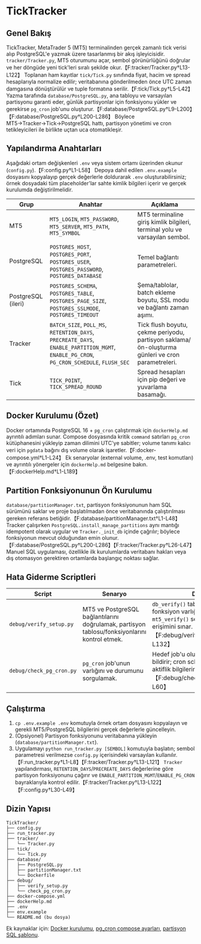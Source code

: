 # TickTracker

## Genel Bakış
TickTracker, MetaTrader 5 (MT5) terminalinden gerçek zamanlı tick verisi alıp PostgreSQL'e yazmak üzere tasarlanmış bir akış işleyicisidir. `tracker/Tracker.py`, MT5 oturumunu açar, sembol görünürlüğünü doğrular ve her döngüde yeni tick'leri sıralı şekilde okur.【F:tracker/Tracker.py†L13-L122】 Toplanan ham kayıtlar `tick/Tick.py` sınıfında fiyat, hacim ve spread hesaplarıyla normalize edilir; veritabanına gönderilmeden önce UTC zaman damgasına dönüştürülür ve tuple formatına serilir.【F:tick/Tick.py†L5-L42】 Yazma tarafında `database/PostgreSQL.py`, ana tabloyu ve varsayılan partisyonu garanti eder, günlük partisyonlar için fonksiyonu yükler ve gerekirse `pg_cron` job'unu oluşturur.【F:database/PostgreSQL.py†L9-L200】【F:database/PostgreSQL.py†L200-L286】 Böylece MT5→Tracker→Tick→PostgreSQL hattı, partisyon yönetimi ve cron tetikleyicileri ile birlikte uçtan uca otomatikleşir.

## Yapılandırma Anahtarları
Aşağıdaki ortam değişkenleri `.env` veya sistem ortamı üzerinden okunur (`config.py`).【F:config.py†L1-L58】 Depoya dahil edilen `.env.example` dosyasını kopyalayıp gerçek değerlerle doldurarak `.env` oluşturabilirsiniz; örnek dosyadaki tüm placeholder'lar sahte kimlik bilgileri içerir ve gerçek kurulumda değiştirilmelidir.

| Grup | Anahtar | Açıklama |
|------|---------|----------|
| MT5 | `MT5_LOGIN`, `MT5_PASSWORD`, `MT5_SERVER`, `MT5_PATH`, `MT5_SYMBOL` | MT5 terminaline giriş kimlik bilgileri, terminal yolu ve varsayılan sembol. |
| PostgreSQL | `POSTGRES_HOST`, `POSTGRES_PORT`, `POSTGRES_USER`, `POSTGRES_PASSWORD`, `POSTGRES_DATABASE` | Temel bağlantı parametreleri. |
| PostgreSQL (ileri) | `POSTGRES_SCHEMA`, `POSTGRES_TABLE`, `POSTGRES_PAGE_SIZE`, `POSTGRES_SSLMODE`, `POSTGRES_TIMEOUT` | Şema/tablolar, batch ekleme boyutu, SSL modu ve bağlantı zaman aşımı. |
| Tracker | `BATCH_SIZE`, `POLL_MS`, `RETENTION_DAYS`, `PRECREATE_DAYS`, `ENABLE_PARTITION_MGMT`, `ENABLE_PG_CRON`, `PG_CRON_SCHEDULE`, `FLUSH_SEC` | Tick flush boyutu, çekme periyodu, partisyon saklama/ön-oluşturma günleri ve cron parametreleri. |
| Tick | `TICK_POINT`, `TICK_SPREAD_ROUND` | Spread hesapları için pip değeri ve yuvarlama basamağı. |

## Docker Kurulumu (Özet)
Docker ortamında PostgreSQL 16 + `pg_cron` çalıştırmak için `dockerHelp.md` ayrıntılı adımları sunar. Compose dosyasında kritik `command` satırları `pg_cron` kütüphanesini yükleyip zaman dilimini UTC'ye sabitler; volume tanımı kalıcı veri için `pgdata` bağını dış volume olarak işaretler.【F:docker-compose.yml†L1-L24】 Ek senaryolar (external volume, .env, test komutları) ve ayrıntılı yönergeler için `dockerHelp.md` belgesine bakın.【F:dockerHelp.md†L1-L189】

## Partition Fonksiyonunun Ön Kurulumu
`database/partitionManager.txt`, partisyon fonksiyonunun ham SQL sürümünü saklar ve proje başlatılmadan önce veritabanında çalıştırılması gereken referans betiğidir.【F:database/partitionManager.txt†L1-L48】 Tracker çalışırken `PostgreSQL.install_manage_partitions` aynı mantığı idempotent olarak uygular ve `Tracker._init_db` içinde çağrılır; böylece fonksiyonun mevcut olduğundan emin olunur.【F:database/PostgreSQL.py†L200-L286】【F:tracker/Tracker.py†L26-L47】 Manuel SQL uygulaması, özellikle ilk kurulumlarda veritabanı hakları veya dış otomasyon gerektiren ortamlarda başlangıç noktası sağlar.

## Hata Giderme Scriptleri
| Script | Senaryo | Detay |
|--------|---------|-------|
| `debug/verify_setup.py` | MT5 ve PostgreSQL bağlantılarını doğrulamak, partisyon tablosu/fonksiyonlarını kontrol etmek. | `db_verify()` tablo, indeks ve fonksiyon varlığını kontrol eder; `mt5_verify()` sembol ve tick erişimini sınar.【F:debug/verify_setup.py†L1-L132】 |
| `debug/check_pg_cron.py` | `pg_cron` job'unun varlığını ve durumunu sorgulamak. | Hedef job'u oluşturur/yoksa bildirir; cron schedule, komut ve aktiflik bilgilerini döker.【F:debug/check_pg_cron.py†L1-L60】 |

## Çalıştırma
1. `cp .env.example .env` komutuyla örnek ortam dosyasını kopyalayın ve gerekli MT5/PostgreSQL bilgilerini gerçek değerlerle güncelleyin.
2. (Opsiyonel) Partisyon fonksiyonunu veritabanına yükleyin (`database/partitionManager.txt`).
3. Uygulamayı `python run_tracker.py [SEMBOL]` komutuyla başlatın; sembol parametresi verilmezse `config.py` içerisindeki varsayılan kullanılır.【F:run_tracker.py†L1-L8】【F:tracker/Tracker.py†L13-L121】 `Tracker` yapılandırması, `RETENTION_DAYS`/`PRECREATE_DAYS` değerlerine göre partisyon fonksiyonunu çağırır ve `ENABLE_PARTITION_MGMT`/`ENABLE_PG_CRON` bayraklarıyla kontrol edilir.【F:tracker/Tracker.py†L13-L122】【F:config.py†L30-L49】

## Dizin Yapısı
```
TickTracker/
├── config.py
├── run_tracker.py
├── tracker/
│   └── Tracker.py
├── tick/
│   └── Tick.py
├── database/
│   ├── PostgreSQL.py
│   ├── partitionManager.txt
│   └── Dockerfile
├── debug/
│   ├── verify_setup.py
│   └── check_pg_cron.py
├── docker-compose.yml
├── dockerHelp.md
├── .env
├── env.example
└── README.md (bu dosya)
```

Ek kaynaklar için: [Docker kurulumu](dockerHelp.md), [pg_cron compose ayarları](docker-compose.yml), [partisyon SQL şablonu](database/partitionManager.txt).
